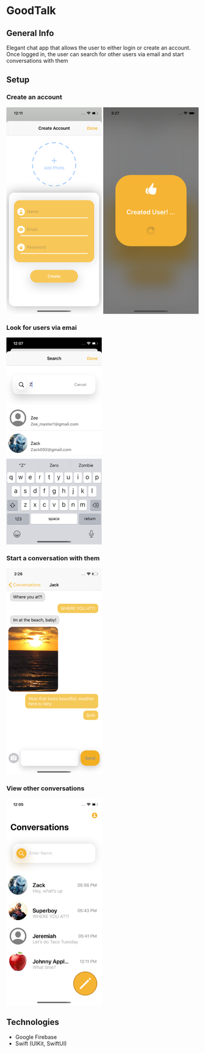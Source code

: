 # GoodTalk

## General Info
Elegant chat app that allows the user to either login
or create an account. Once logged in, the user can search
for other users via email and start conversations with them

## Setup 
### Create an account
<img src = "https://github.com/JackPitch/GoodTalk/blob/master/Screenshots/createAccountScreenshot.png" width=250> <img src = "https://github.com/JackPitch/GoodTalk/blob/master/Screenshots/createdUserScreenshot.png" width=250>

### Look for users via emai
<img src = "https://github.com/JackPitch/GoodTalk/blob/master/Screenshots/searchScreenshot.png" width=250>

### Start a conversation with them
<img src = "https://github.com/JackPitch/GoodTalk/blob/master/Screenshots/chatScreenshot.png" width=250>

### View other conversations
<img src = "https://github.com/JackPitch/GoodTalk/blob/master/Screenshots/conversationScreenshot.png" width=250>



## Technologies
 * Google Firebase
 * Swift (UIKit, SwiftUI)
